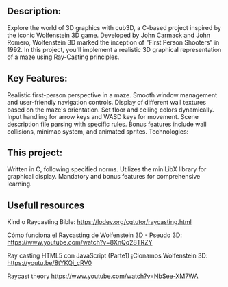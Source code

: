 ## Description:
Explore the world of 3D graphics with cub3D, a C-based project inspired by the iconic Wolfenstein 3D game. Developed by John Carmack and John Romero, Wolfenstein 3D marked the inception of "First Person Shooters" in 1992. In this project, you'll implement a realistic 3D graphical representation of a maze using Ray-Casting principles.

## Key Features:

Realistic first-person perspective in a maze.
Smooth window management and user-friendly navigation controls.
Display of different wall textures based on the maze's orientation.
Set floor and ceiling colors dynamically.
Input handling for arrow keys and WASD keys for movement.
Scene description file parsing with specific rules.
Bonus features include wall collisions, minimap system, and animated sprites.
Technologies:

## This project:
Written in C, following specified norms.
Utilizes the miniLibX library for graphical display.
Mandatory and bonus features for comprehensive learning.

## Usefull resources 

Kind o Raycasting Bible: https://lodev.org/cgtutor/raycasting.html

Cómo funciona el Raycasting de Wolfenstein 3D - Pseudo 3D: https://www.youtube.com/watch?v=8XnQq28TRZY

Ray casting HTML5 con JavaScript (Parte1) ¡Clonamos Wolfenstein 3D: https://youtu.be/8tYKQi_cRV0

Raycast theory https://www.youtube.com/watch?v=NbSee-XM7WA


